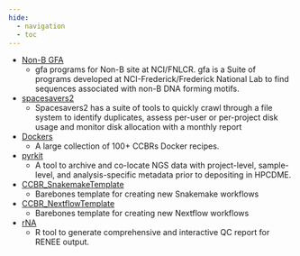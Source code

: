 ```yaml
---
hide:
  - navigation
  - toc
---
```



* [Non-B GFA](https://github.com/abcsFrederick/non-B_gfa)
    - gfa programs for Non-B site at NCI/FNLCR. gfa is a Suite of programs developed at NCI-Frederick/Frederick National Lab to find sequences associated with non-B DNA forming motifs.
* [spacesavers2](https://github.com/abcsFrederick/spacesavers2)
    - Spacesavers2 has a suite of tools to quickly crawl through a file system to identify duplicates, assess per-user or per-project disk usage and monitor disk allocation with a monthly report
* [Dockers](https://github.com/abcsFrederick/Dockers)
    - A large collection of 100+ CCBRs Docker recipes.
* [pyrkit](https://github.com/abcsFrederick/pyrkit)
    - A tool to archive and co-locate NGS data with project-level, sample-level, and analysis-specific metadata prior to depositing in HPCDME.
* [CCBR_SnakemakeTemplate](https://github.com/abcsFrederick/CCBR_SnakemakeTemplate)
    - Barebones template for creating new Snakemake workflows
* [CCBR_NextflowTemplate](https://github.com/abcsFrederick/CCBR_NextflowTemplate)
    - Barebones template for creating new Nextflow workflows
* [rNA](https://github.com/abcsFrederick/rNA)
    - R tool to generate comprehensive and interactive QC report for RENEE output.